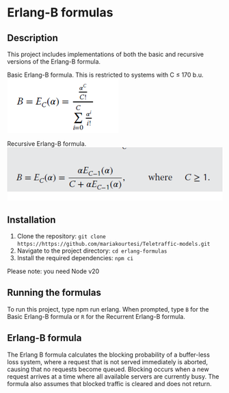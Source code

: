 # Erlang-B formulas

## Description
This project includes implementations of both the basic and recursive versions of the Erlang-B formula.

Basic Erlang-B formula. This is restricted to systems with C ≤ 170 b.u.
![Basic Erlang-b Formula](images/erlang-b.png)

Recursive Erlang-B formula.
![Basic Erlang-b Formula](images/recurrent-erlang.png)

## Installation
1. Clone the repository: `git clone https://https://github.com/mariakourtesi/Teletraffic-models.git`
2. Navigate to the project directory: `cd erlang-formulas`
3. Install the required dependencies: `npm ci`

Please note: you need Node v20

## Running the formulas
To run this project, type npm run erlang. When prompted, type `B` for the Basic Erlang-B formula or `R` for the Recurrent Erlang-B formula.


## Erlang-B formula
 The Erlang B formula calculates the blocking probability of a buffer-less loss system, where a request that is not served immediately is aborted, causing that no requests become queued. Blocking occurs when a new request arrives at a time where all available servers are currently busy. The formula also assumes that blocked traffic is cleared and does not return.
